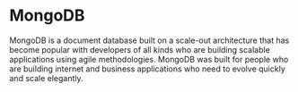 # MongoDB
MongoDB is a document database built on a scale-out architecture that has become popular with developers of all kinds who are building scalable applications using agile methodologies. MongoDB was built for people who are building internet and business applications who need to evolve quickly and scale elegantly.
